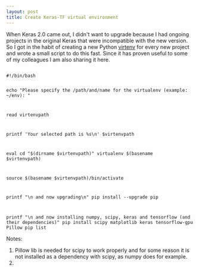 ```yaml
---
layout: post
title: Create Keras-TF virtual environment
---
```


When Keras 2.0 came out, I didn't want to upgrade because I had ongoing projects in the original Keras that were incompatible with the new version. So I got in the habit of creating a new Python [virtenv](https://virtualenv.pypa.io/en/stable/userguide/) for every new project and wrote a small script to do this fast. Since it has proven useful to some of my colleagues I am also sharing it here.

<code>
#!/bin/bash

echo "Please specify the /path/and/name for the virtualenv (example: ~/env): "

read virtenvpath

printf 'Your selected path is %s\n' $virtenvpath

eval cd "$(dirname $virtenvpath)"
virtualenv $(basename $virtenvpath)

source $(basename $virtenvpath)/bin/activate

printf "\n and now upgrading\n"
pip install --upgrade pip

printf "\n and now installing numpy, scipy, keras and tensorflow (and their dependencies)"
pip install scipy matplotlib keras tensorflow-gpu Pillow
pip list
</code>

Notes:
1. Pillow lib is needed for scipy to work properly and for some reason it is not installed as a dependency with scipy, as numpy does for example.
2. 
